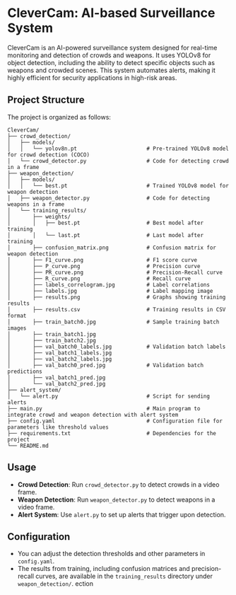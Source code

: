 # CleverCam: AI-based Surveillance System

CleverCam is an AI-powered surveillance system designed for real-time monitoring and detection of crowds and weapons. It uses YOLOv8 for object detection, including the ability to detect specific objects such as weapons and crowded scenes. This system automates alerts, making it highly efficient for security applications in high-risk areas.

## Project Structure

The project is organized as follows:

```plaintext
CleverCam/
├── crowd_detection/
│   ├── models/
│   │   └── yolov8n.pt                      # Pre-trained YOLOv8 model for crowd detection (COCO)
│   └── crowd_detector.py                   # Code for detecting crowd in a frame
├── weapon_detection/
│   ├── models/
│   │   └── best.pt                         # Trained YOLOv8 model for weapon detection
│   ├── weapon_detector.py                  # Code for detecting weapons in a frame
│   └── training_results/
│       ├── weights/
│       │   ├── best.pt                     # Best model after training
│       │   └── last.pt                     # Last model after training
│       ├── confusion_matrix.png            # Confusion matrix for weapon detection
│       ├── F1_curve.png                    # F1 score curve
│       ├── P_curve.png                     # Precision curve
│       ├── PR_curve.png                    # Precision-Recall curve
│       ├── R_curve.png                     # Recall curve
│       ├── labels_correlogram.jpg          # Label correlations
│       ├── labels.jpg                      # Label mapping image
│       ├── results.png                     # Graphs showing training results
│       ├── results.csv                     # Training results in CSV format
│       ├── train_batch0.jpg                # Sample training batch images
│       ├── train_batch1.jpg
│       ├── train_batch2.jpg
│       ├── val_batch0_labels.jpg           # Validation batch labels
│       ├── val_batch1_labels.jpg
│       ├── val_batch2_labels.jpg
│       ├── val_batch0_pred.jpg             # Validation batch predictions
│       ├── val_batch1_pred.jpg
│       └── val_batch2_pred.jpg
├── alert_system/
│   └── alert.py                            # Script for sending alerts
├── main.py                                 # Main program to integrate crowd and weapon detection with alert system
├── config.yaml                             # Configuration file for parameters like threshold values
├── requirements.txt                        # Dependencies for the project
└── README.md
```

## Usage

- **Crowd Detection**: Run `crowd_detector.py` to detect crowds in a video frame.
- **Weapon Detection**: Run `weapon_detector.py` to detect weapons in a video frame.
- **Alert System**: Use `alert.py` to set up alerts that trigger upon detection.

## Configuration

- You can adjust the detection thresholds and other parameters in `config.yaml`.
- The results from training, including confusion matrices and precision-recall curves, are available in the `training_results` directory under `weapon_detection/`.
ection
